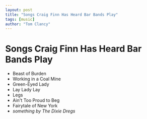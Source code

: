 ```yaml
---
layout: post
title: "Songs Craig Finn Has Heard Bar Bands Play"
tags: [music]
author: "Tom Clancy"
---
```


# Songs Craig Finn Has Heard Bar Bands Play

* Beast of Burden
* Working in a Coal Mine
* Green-Eyed Lady
* Lay Lady Lay
* Legs
* Ain't Too Proud to Beg
* Fairytale of New York
* _something by The Dixie Dregs_
